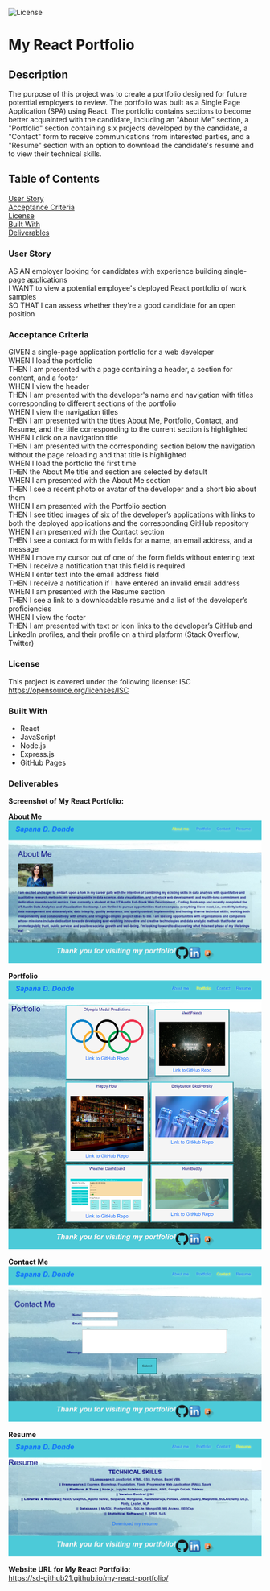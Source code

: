 ![License](https://img.shields.io/badge/License-ISC-ff69b4)

# **My React Portfolio**

## **Description**
The purpose of this project was to create a portfolio designed for future potential employers to review. The portfolio was built as a Single Page Application (SPA) using React. The portfolio contains sections to become better acquainted with the candidate, including an "About Me" section, a "Portfolio" section containing six projects developed by the candidate, a "Contact" form to receive communications from interested parties, and a "Resume" section with an option to download the candidate's resume and to view their technical skills. 

## **Table of Contents**
[User Story](#user-story)<br>
[Acceptance Criteria](#acceptance-criteria)<br>
[License](#license)<br>
[Built With](#built-with)<br>
[Deliverables](#deliverables)<br>

### **User Story**
AS AN employer looking for candidates with experience building single-page applications<br>
I WANT to view a potential employee's deployed React portfolio of work samples<br>
SO THAT I can assess whether they're a good candidate for an open position<br>

### **Acceptance Criteria**
GIVEN a single-page application portfolio for a web developer <br>
WHEN I load the portfolio <br>
THEN I am presented with a page containing a header, a section for content, and a footer<br>
WHEN I view the header<br>
THEN I am presented with the developer's name and navigation with titles corresponding to different sections of the portfolio<br>
WHEN I view the navigation titles<br>
THEN I am presented with the titles About Me, Portfolio, Contact, and Resume, and the title corresponding to the current section is highlighted<br>
WHEN I click on a navigation title<br>
THEN I am presented with the corresponding section below the navigation without the page reloading and that title is highlighted<br>
WHEN I load the portfolio the first time<br>
THEN the About Me title and section are selected by default<br>
WHEN I am presented with the About Me section<br>
THEN I see a recent photo or avatar of the developer and a short bio about them<br>
WHEN I am presented with the Portfolio section<br>
THEN I see titled images of six of the developer’s applications with links to both the deployed applications and the corresponding GitHub repository<br>
WHEN I am presented with the Contact section<br>
THEN I see a contact form with fields for a name, an email address, and a message<br>
WHEN I move my cursor out of one of the form fields without entering text<br>
THEN I receive a notification that this field is required<br>
WHEN I enter text into the email address field<br>
THEN I receive a notification if I have entered an invalid email address<br>
WHEN I am presented with the Resume section<br>
THEN I see a link to a downloadable resume and a list of the developer’s proficiencies<br>
WHEN I view the footer<br>
THEN I am presented with text or icon links to the developer’s GitHub and LinkedIn profiles, and their profile on a third platform (Stack Overflow, Twitter) <br>

### **License**
This project is covered under the following license: ISC<br>
https://opensource.org/licenses/ISC

### **Built With**
* React 
* JavaScript
* Node.js
* Express.js
* GitHub Pages

### **Deliverables**
**Screenshot of My React Portfolio:**

**About Me**
![alt text](src/assets/images/about-me.png)<br>

**Portfolio**
![alt text](src/assets/images/portfolio.png)<br>

**Contact Me**
![alt text](src/assets/images/contact-form.png)<br>

**Resume**
![alt text](src/assets/images/resume.png)<br>

**Website URL for My React Portfolio:**<br>
https://sd-github21.github.io/my-react-portfolio/





